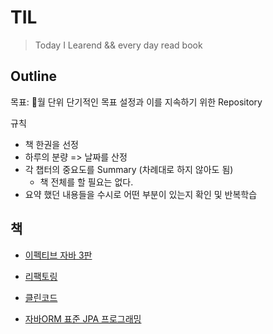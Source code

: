 

# TIL

> Today I Learend  && every day read book



## Outline

목표: 🐧월 단위 단기적인 목표 설정과 이를 지속하기 위한 Repository

규칙 

- 책 한권을 선정
- 하루의 분량 => 날짜를 산정
- 각 챕터의 중요도를 Summary (차례대로 하지 않아도 됨)
  - 책 전체를 할 필요는 없다.
- 요약 했던 내용들을 수시로 어떤 부분이 있는지 확인 및 반복학습





## 책 

- [이펙티브 자바 3판](./book/effective-java.md)

- [리팩토링](./book/refactoring.md)

- [클린코드](./book/clean-code.md)

- [자바ORM 표준 JPA 프로그래밍](./book/jpa.md)

  

